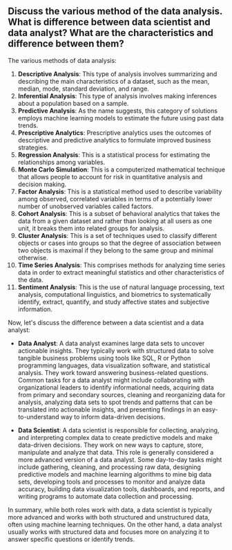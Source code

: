 ## Discuss the various method of the data analysis. What is difference between data scientist and data analyst? What are the characteristics and difference between them?
The various methods of data analysis:

1. **Descriptive Analysis**: This type of analysis involves summarizing and describing the main characteristics of a dataset, such as the mean, median, mode, standard deviation, and range.
2. **Inferential Analysis**: This type of analysis involves making inferences about a population based on a sample.
3. **Predictive Analysis**: As the name suggests, this category of solutions employs machine learning models to estimate the future using past data trends.
4. **Prescriptive Analytics**: Prescriptive analytics uses the outcomes of descriptive and predictive analytics to formulate improved business strategies.
5. **Regression Analysis**: This is a statistical process for estimating the relationships among variables.
6. **Monte Carlo Simulation**: This is a computerized mathematical technique that allows people to account for risk in quantitative analysis and decision making.
7. **Factor Analysis**: This is a statistical method used to describe variability among observed, correlated variables in terms of a potentially lower number of unobserved variables called factors.
8. **Cohort Analysis**: This is a subset of behavioral analytics that takes the data from a given dataset and rather than looking at all users as one unit, it breaks them into related groups for analysis.
9. **Cluster Analysis**: This is a set of techniques used to classify different objects or cases into groups so that the degree of association between two objects is maximal if they belong to the same group and minimal otherwise.
10. **Time Series Analysis**: This comprises methods for analyzing time series data in order to extract meaningful statistics and other characteristics of the data.
11. **Sentiment Analysis**: This is the use of natural language processing, text analysis, computational linguistics, and biometrics to systematically identify, extract, quantify, and study affective states and subjective information.

Now, let's discuss the difference between a data scientist and a data analyst:

- **Data Analyst**: A data analyst examines large data sets to uncover actionable insights. They typically work with structured data to solve tangible business problems using tools like SQL, R or Python programming languages, data visualization software, and statistical analysis. They work toward answering business-related questions. Common tasks for a data analyst might include collaborating with organizational leaders to identify informational needs, acquiring data from primary and secondary sources, cleaning and reorganizing data for analysis, analyzing data sets to spot trends and patterns that can be translated into actionable insights, and presenting findings in an easy-to-understand way to inform data-driven decisions.

- **Data Scientist**: A data scientist is responsible for collecting, analyzing, and interpreting complex data to create predictive models and make data-driven decisions. They work on new ways to capture, store, manipulate and analyze that data. This role is generally considered a more advanced version of a data analyst. Some day-to-day tasks might include gathering, cleaning, and processing raw data, designing predictive models and machine learning algorithms to mine big data sets, developing tools and processes to monitor and analyze data accuracy, building data visualization tools, dashboards, and reports, and writing programs to automate data collection and processing.

In summary, while both roles work with data, a data scientist is typically more advanced and works with both structured and unstructured data, often using machine learning techniques. On the other hand, a data analyst usually works with structured data and focuses more on analyzing it to answer specific questions or identify trends.

